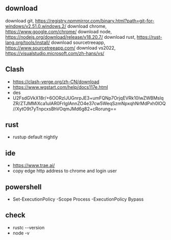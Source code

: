 ## download
download git, https://registry.npmmirror.com/binary.html?path=git-for-windows/v2.51.0.windows.2/
download chrome, https://www.google.com/chrome/
download node, https://nodejs.org/download/release/v18.20.7/
download rust, https://rust-lang.org/tools/install/
download sourcetreeapp, https://www.sourcetreeapp.com/
download vs2022, https://visualstudio.microsoft.com/zh-hans/vs/

## Clash
* https://clash-verge.org/zh-CN/download
* https://www.wgstart.com/help/docs117e.html
* des
* U2FsdGVkX18r/+6OORzlJUGnrpJE3+umFQNp7OrjqEVRk10IwZWBMslqZR/ZTJMMiXca1uIAR0FrIgIAnnZO4e37cw5WeqSzmNpxqhNrMdPxh0lOQ//XytO9t7yTnpcxsBhVOqmJMd6g82+cRorung==

## rust
* rustup default nightly

## ide
* https://www.trae.ai/
* copy edge http address to chrome and login user

## powershell
* Set-ExecutionPolicy -Scope Process -ExecutionPolicy Bypass

## check
* rustc --version
* node -v